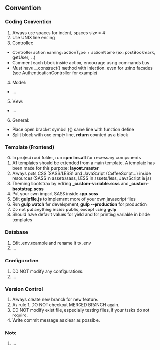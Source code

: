 ## Convention

### Coding Convention
1. Always use spaces for indent, spaces size = 4  
2. Use UNIX line ending  
3. Controller:
  - Controller action naming: actionType + actionName (ex: postBookmark, getUser, ...)  
  - Comment each block inside action, encourage using commands bus
  - Must have __construct() method with injection, even for using facades (see AuthenticationController for example)
4. Model:
  - ...
5. View:
  - ...
6. General:
  - Place open bracket symbol ({) same line with function define  
  - Split block with one empty line, **return** counted as a block

### Template (Frontend)
0. In project root folder, run **npm install** for necessary components
1. All templates should be extended from a main template. A template has been made for this purpose: **layout.master**
2. Always puts CSS (SASS/LESS) and JavaScript (CoffeeScript...) inside resources (SASS in assets/sass, LESS in assets/less, JavaScript in js)
3. Theming bootstrap by editing **\_custom-variable.scss** and **\_custom-bootstrap.scss**
4. Put your own import SASS inside **app.scss**
5. Edit **gulpfile.js** to implement more of your own javascript files
6. Run **gulp watch** for development, **gulp --production** for production
7. Do not put anything inside public, except using **gulp**
8. Should have default values for yield and for printing variable in blade templates  

### Database
1. Edit .env.example and rename it to .env
2. ...

### Configuration
1. DO NOT modify any configurations.  
2. ...

### Version Control
1. Always create new branch for new feature.  
2. As rule 1, DO NOT checkout MERGED BRANCH again.  
3. DO NOT modify exist file, especially testing files, if your tasks do not require.  
4. Write commit message as clear as possible.  

### Note
1. ...